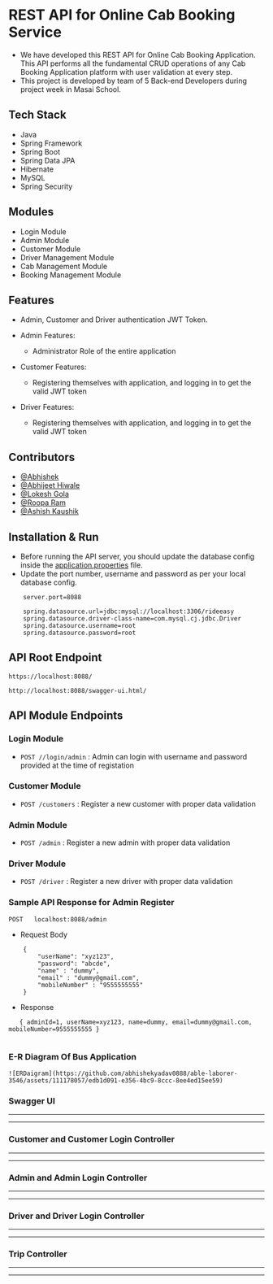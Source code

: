 # REST API for Online Cab Booking Service

* We have developed this REST API for Online Cab Booking Application. This API performs all the fundamental CRUD operations of any Cab Booking Application platform with user validation at every step.
* This project is developed by team of 5 Back-end Developers during project week in Masai School. 

## Tech Stack

* Java
* Spring Framework
* Spring Boot
* Spring Data JPA
* Hibernate
* MySQL
* Spring Security

## Modules

* Login Module
* Admin Module
* Customer Module
* Driver Management Module
* Cab Management Module
* Booking Management Module

## Features

* Admin, Customer and Driver authentication JWT Token.
* Admin Features:
    * Administrator Role of the entire application
* Customer Features:
    * Registering themselves with application, and logging in to get the valid JWT token

* Driver Features:
    * Registering themselves with application, and logging in to get the valid JWT token

## Contributors

* [@Abhishek](https://github.com/abhishekyadav0888)
* [@Abhijeet Hiwale](https://github.com/)
* [@Lokesh Gola](https://github.com/)
* [@Roopa Ram](https://github.com/rooparam01)
* [@Ashish Kaushik](https://github.com/)

## Installation & Run

* Before running the API server, you should update the database config inside the [application.properties](https://github.com/abhishekyadav0888/able-laborer-3546/blob/main/RideEasy/src/main/resources/application.properties) file. 
* Update the port number, username and password as per your local database config.

```
    server.port=8088

    spring.datasource.url=jdbc:mysql://localhost:3306/rideeasy
    spring.datasource.driver-class-name=com.mysql.cj.jdbc.Driver
    spring.datasource.username=root
    spring.datasource.password=root

```

## API Root Endpoint

`https://localhost:8088/`

`http://localhost:8088/swagger-ui.html/`


## API Module Endpoints

### Login Module

* `POST //login/admin` : Admin can login with username and password provided at the time of registation


### Customer Module

* `POST /customers` : Register a new customer with proper data validation
  


### Admin Module

* `POST /admin` : Register a new admin with proper data validation

### Driver Module

* `POST /driver` : Register a new driver with proper data validation



### Sample API Response for Admin Register

`POST   localhost:8088/admin`

* Request Body

```
    {
        "userName": "xyz123",
        "password": "abcde",
        "name" : "dummy",
        "email" : "dummy@gmail.com",
        "mobileNumber" : "9555555555"
    }
```

* Response

```
   { adminId=1, userName=xyz123, name=dummy, email=dummy@gmail.com, mobileNumber=9555555555 }
   
```
 
### E-R Diagram Of Bus Application

```
![ERDaigram](https://github.com/abhishekyadav0888/able-laborer-3546/assets/111178057/edb1d091-e356-4bc9-8ccc-8ee4ed15ee59)

```

### Swagger UI

---



---

### Customer and Customer Login Controller

---



---

### Admin and Admin Login Controller

---



---

### Driver and Driver Login Controller

---



---


### Trip Controller

---



---




